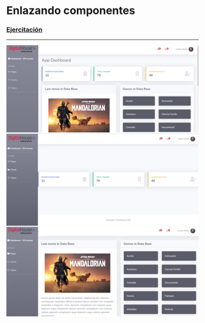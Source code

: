 # Enlazando componentes

### [Ejercitación](/git/ejercitacion.pdf)
----------------------------------------------------------------
![1](/git/1.png)
![1](/git/2.png)
![1](/git/3.png)